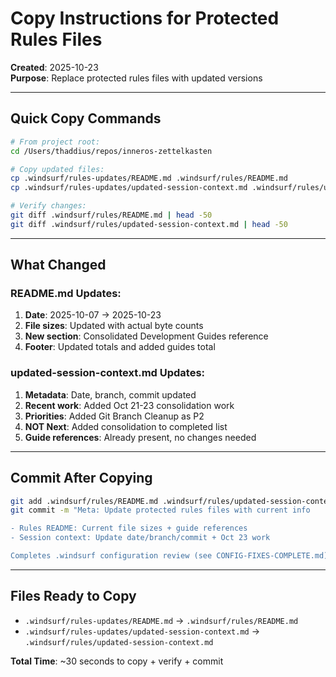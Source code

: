 # Copy Instructions for Protected Rules Files

**Created**: 2025-10-23  
**Purpose**: Replace protected rules files with updated versions

---

## Quick Copy Commands

```bash
# From project root:
cd /Users/thaddius/repos/inneros-zettelkasten

# Copy updated files:
cp .windsurf/rules-updates/README.md .windsurf/rules/README.md
cp .windsurf/rules-updates/updated-session-context.md .windsurf/rules/updated-session-context.md

# Verify changes:
git diff .windsurf/rules/README.md | head -50
git diff .windsurf/rules/updated-session-context.md | head -50
```

---

## What Changed

### README.md Updates:
1. **Date**: 2025-10-07 → 2025-10-23
2. **File sizes**: Updated with actual byte counts
3. **New section**: Consolidated Development Guides reference
4. **Footer**: Updated totals and added guides total

### updated-session-context.md Updates:
1. **Metadata**: Date, branch, commit updated
2. **Recent work**: Added Oct 21-23 consolidation work
3. **Priorities**: Added Git Branch Cleanup as P2
4. **NOT Next**: Added consolidation to completed list
5. **Guide references**: Already present, no changes needed

---

## Commit After Copying

```bash
git add .windsurf/rules/README.md .windsurf/rules/updated-session-context.md
git commit -m "Meta: Update protected rules files with current info

- Rules README: Current file sizes + guide references  
- Session context: Update date/branch/commit + Oct 23 work

Completes .windsurf configuration review (see CONFIG-FIXES-COMPLETE.md)"
```

---

## Files Ready to Copy

- `.windsurf/rules-updates/README.md` → `.windsurf/rules/README.md`
- `.windsurf/rules-updates/updated-session-context.md` → `.windsurf/rules/updated-session-context.md`

**Total Time**: ~30 seconds to copy + verify + commit
